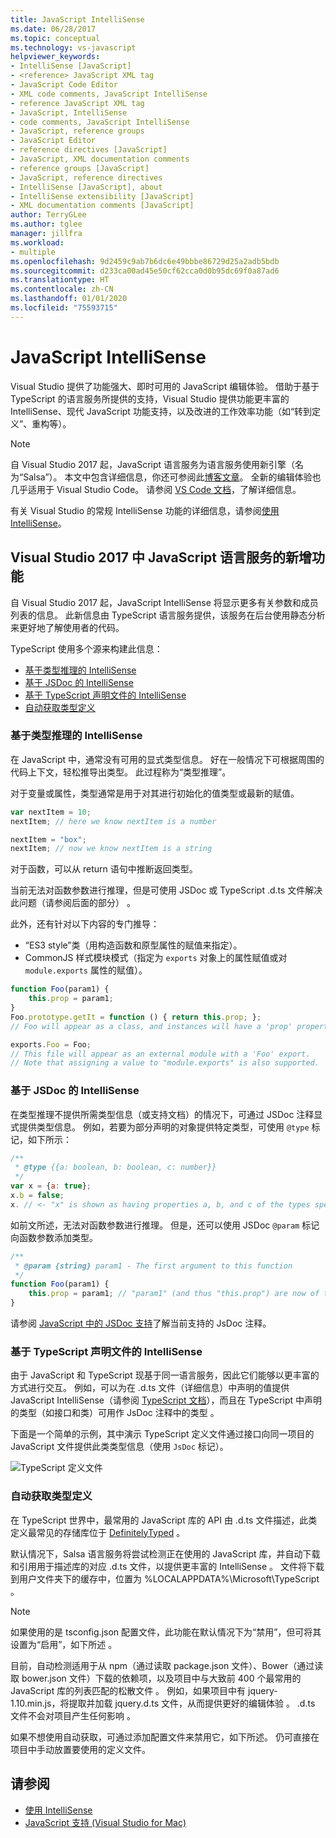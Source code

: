 ```yaml
---
title: JavaScript IntelliSense
ms.date: 06/28/2017
ms.topic: conceptual
ms.technology: vs-javascript
helpviewer_keywords:
- IntelliSense [JavaScript]
- <reference> JavaScript XML tag
- JavaScript Code Editor
- XML code comments, JavaScript IntelliSense
- reference JavaScript XML tag
- JavaScript, IntelliSense
- code comments, JavaScript IntelliSense
- JavaScript, reference groups
- JavaScript Editor
- reference directives [JavaScript]
- JavaScript, XML documentation comments
- reference groups [JavaScript]
- JavaScript, reference directives
- IntelliSense [JavaScript], about
- IntelliSense extensibility [JavaScript]
- XML documentation comments [JavaScript]
author: TerryGLee
ms.author: tglee
manager: jillfra
ms.workload:
- multiple
ms.openlocfilehash: 9d2459c9ab7b6dc6e49bbbe86729d25a2adb5bdb
ms.sourcegitcommit: d233ca00ad45e50cf62cca0d0b95dc69f0a87ad6
ms.translationtype: HT
ms.contentlocale: zh-CN
ms.lasthandoff: 01/01/2020
ms.locfileid: "75593715"
---
```

# <a name="javascript-intellisense"></a>JavaScript IntelliSense

Visual Studio 提供了功能强大、即时可用的 JavaScript 编辑体验。 借助于基于 TypeScript 的语言服务所提供的支持，Visual Studio 提供功能更丰富的 IntelliSense、现代 JavaScript 功能支持，以及改进的工作效率功能（如“转到定义”、重构等）。

> [!NOTE]
> 自 Visual Studio 2017 起，JavaScript 语言服务为语言服务使用新引擎（名为“Salsa”）。 本文中包含详细信息，你还可参阅此[博客文章](https://devblogs.microsoft.com/visualstudio/previewing-salsa-javascript-language-service-visual-studio-15/)。 全新的编辑体验也几乎适用于 Visual Studio Code。 请参阅 [VS Code 文档](https://code.visualstudio.com/docs/languages/javascript)，了解详细信息。

有关 Visual Studio 的常规 IntelliSense 功能的详细信息，请参阅[使用 IntelliSense](../ide/using-intellisense.md)。

## <a name="whats-new-in-the-javascript-language-service-in-visual-studio-2017"></a>Visual Studio 2017 中 JavaScript 语言服务的新增功能

自 Visual Studio 2017 起，JavaScript IntelliSense 将显示更多有关参数和成员列表的信息。 此新信息由 TypeScript 语言服务提供，该服务在后台使用静态分析来更好地了解使用者的代码。

TypeScript 使用多个源来构建此信息：

- [基于类型推理的 IntelliSense](#TypeInference)
- [基于 JSDoc 的 IntelliSense](#JsDoc)
- [基于 TypeScript 声明文件的 IntelliSense](#TsDeclFiles)
- [自动获取类型定义](#Auto)

<a name="TypeInference"></a>

### <a name="intellisense-based-on-type-inference"></a>基于类型推理的 IntelliSense

在 JavaScript 中，通常没有可用的显式类型信息。 好在一般情况下可根据周围的代码上下文，轻松推导出类型。
此过程称为“类型推理”。

对于变量或属性，类型通常是用于对其进行初始化的值类型或最新的赋值。

```js
var nextItem = 10;
nextItem; // here we know nextItem is a number

nextItem = "box";
nextItem; // now we know nextItem is a string
```

对于函数，可以从 return 语句中推断返回类型。

当前无法对函数参数进行推理，但是可使用 JSDoc 或 TypeScript .d.ts 文件解决此问题（请参阅后面的部分）  。

此外，还有针对以下内容的专门推导：

- “ES3 style”类（用构造函数和原型属性的赋值来指定）。
- CommonJS 样式模块模式（指定为 `exports` 对象上的属性赋值或对 `module.exports` 属性的赋值）。

```js
function Foo(param1) {
    this.prop = param1;
}
Foo.prototype.getIt = function () { return this.prop; };
// Foo will appear as a class, and instances will have a 'prop' property and a 'getIt' method.

exports.Foo = Foo;
// This file will appear as an external module with a 'Foo' export.
// Note that assigning a value to "module.exports" is also supported.
```

<a name="JsDoc"></a>

### <a name="intellisense-based-on-jsdoc"></a>基于 JSDoc 的 IntelliSense

在类型推理不提供所需类型信息（或支持文档）的情况下，可通过 JSDoc 注释显式提供类型信息。  例如，若要为部分声明的对象提供特定类型，可使用 `@type` 标记，如下所示：

```js
/**
 * @type {{a: boolean, b: boolean, c: number}}
 */
var x = {a: true};
x.b = false;
x. // <- "x" is shown as having properties a, b, and c of the types specified
```

如前文所述，无法对函数参数进行推理。 但是，还可以使用 JSDoc `@param` 标记向函数参数添加类型。

```js
/**
 * @param {string} param1 - The first argument to this function
 */
function Foo(param1) {
    this.prop = param1; // "param1" (and thus "this.prop") are now of type "string".
}
```

请参阅 [JavaScript 中的 JSDoc 支持](https://github.com/Microsoft/TypeScript/wiki/JsDoc-support-in-JavaScript)了解当前支持的 JsDoc 注释。

<a name="TsDeclFiles"></a>
### <a name="intellisense-based-on-typescript-declaration-files"></a>基于 TypeScript 声明文件的 IntelliSense

由于 JavaScript 和 TypeScript 现基于同一语言服务，因此它们能够以更丰富的方式进行交互。 例如，可以为在 .d.ts 文件（详细信息）中声明的值提供 JavaScript IntelliSense（请参阅 [TypeScript 文档](https://www.typescriptlang.org/docs/handbook/declaration-files/introduction.html)），而且在 TypeScript 中声明的类型（如接口和类）可用作 JsDoc 注释中的类型  。

下面是一个简单的示例，其中演示 TypeScript 定义文件通过接口向同一项目的 JavaScript 文件提供此类类型信息（使用 `JsDoc` 标记）。

![TypeScript 定义文件](https://raw.githubusercontent.com/wiki/Microsoft/TypeScript/images/decl1.png)

<a name="Auto"></a>
### <a name="automatic-acquisition-of-type-definitions"></a>自动获取类型定义

在 TypeScript 世界中，最常用的 JavaScript 库的 API 由 .d.ts 文件描述，此类定义最常见的存储库位于 [DefinitelyTyped](https://github.com/DefinitelyTyped/DefinitelyTyped)  。

默认情况下，Salsa 语言服务将尝试检测正在使用的 JavaScript 库，并自动下载和引用用于描述库的对应 .d.ts 文件，以提供更丰富的 IntelliSense  。 文件将下载到用户文件夹下的缓存中，位置为 %LOCALAPPDATA%\Microsoft\TypeScript  。

> [!NOTE]
> 如果使用的是 tsconfig.json 配置文件，此功能在默认情况下为“禁用”，但可将其设置为“启用”，如下所述   。

目前，自动检测适用于从 npm（通过读取 package.json 文件）、Bower（通过读取 bower.json 文件）下载的依赖项，以及项目中与大致前 400 个最常用的 JavaScript 库的列表匹配的松散文件   。 例如，如果项目中有 jquery-1.10.min.js，将提取并加载 jquery.d.ts 文件，从而提供更好的编辑体验   。 .d.ts 文件不会对项目产生任何影响  。

如果不想使用自动获取，可通过添加配置文件来禁用它，如下所述。 仍可直接在项目中手动放置要使用的定义文件。

## <a name="see-also"></a>请参阅

- [使用 IntelliSense](../ide/using-intellisense.md)
- [JavaScript 支持 (Visual Studio for Mac)](/visualstudio/mac/javascript)
